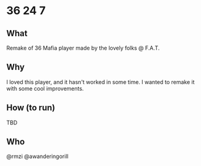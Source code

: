 # 36 24 7

## What
Remake of 36 Mafia player made by the lovely folks @ F.A.T.

## Why
I loved this player, and it hasn't worked in some time. I wanted to remake it with some cool improvements.

## How (to run)
TBD

## Who
@rmzi
@awanderingorill

